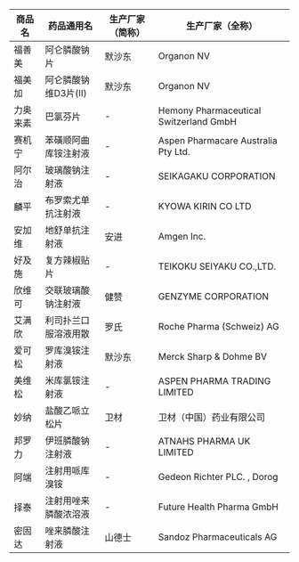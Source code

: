 | 商品名 | 药品通用名 | 生产厂家（简称） | 生产厂家（全称） |
|--------|------------|------------------|------------------|
| 福善美 | 阿仑膦酸钠片 | 默沙东 | Organon NV |
| 福美加 | 阿仑膦酸钠维D3片(Ⅱ) | 默沙东 | Organon NV |
| 力奥来素 | 巴氯芬片 | - | Hemony Pharmaceutical Switzerland GmbH |
| 赛机宁 | 苯磺顺阿曲库铵注射液 | - | Aspen Pharmacare Australia Pty Ltd. |
| 阿尔治 | 玻璃酸钠注射液 | - | SEIKAGAKU CORPORATION |
| 麟平 | 布罗索尤单抗注射液 | - | KYOWA KIRIN CO LTD |
| 安加维 | 地舒单抗注射液 | 安进 | Amgen Inc. |
| 好及施 | 复方辣椒贴片 | - | TEIKOKU SEIYAKU CO.,LTD. |
| 欣维可 | 交联玻璃酸钠注射液 | 健赞 | GENZYME CORPORATION |
| 艾满欣 | 利司扑兰口服溶液用散 | 罗氏 | Roche Pharma (Schweiz) AG |
| 爱可松 | 罗库溴铵注射液 | 默沙东 | Merck Sharp & Dohme BV |
| 美维松 | 米库氯铵注射液 | - | ASPEN PHARMA TRADING LIMITED |
| 妙纳 | 盐酸乙哌立松片 | 卫材 | 卫材（中国）药业有限公司 |
| 邦罗力 | 伊班膦酸钠注射液 | - | ATNAHS PHARMA UK LIMITED |
| 阿端 | 注射用哌库溴铵 | - | Gedeon Richter PLC. , Dorog |
| 择泰 | 注射用唑来膦酸浓溶液 | - | Future Health Pharma GmbH |
| 密固达 | 唑来膦酸注射液 | 山德士 | Sandoz Pharmaceuticals AG |
